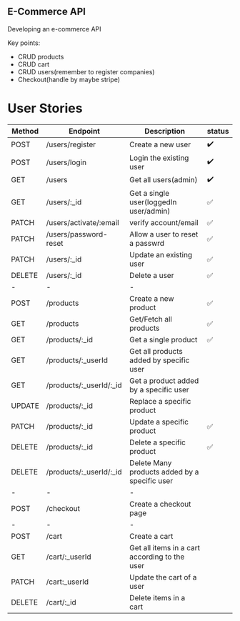 ## E-Commerce API
Developing an e-commerce API

Key points:
- CRUD products
- CRUD cart
- CRUD users(remember to register companies)
- Checkout(handle by maybe stripe)

# User Stories
| Method | Endpoint | Description| status | 
| ------- | ------ | ------ | ----- | 
| POST | /users/register | Create a new user | ✔️ | 
| POST | /users/login | Login the existing user | ✔️ |
| GET | /users | Get all users(admin) | ✔️ |
| GET | /users/:_id | Get a single user(loggedIn user/admin) | ✅ |
| PATCH | /users/activate/:email | verify account/email | ✅ |
| PATCH | /users/password-reset | Allow a user to reset a passwrd| ✅ |
| PATCH | /users/:_id | Update an existing user | ✅ |
| DELETE | /users/:_id | Delete a user | ✅ |
| - | - | - |
| POST | /products | Create a new product |  ✅ |
| GET | /products | Get/Fetch all products |  ✅ |
| GET | /products/:_id | Get a single product |  ✅ |
| GET |/products/:_userId | Get all products added by specific user |
| GET | /products/:_userId/:_id | Get a product added by a specific user |
| UPDATE | /products/:_id | Replace a specific product | 
| PATCH | /products/:_id | Update a specific product |  ✅ |
| DELETE | /products/:_id | Delete a specific product |  ✅ |
| DELETE | /products/:_userId/:_id | Delete Many products added by a specific user |
| - | - | - |
| POST | /checkout | Create a checkout page |
| - | - | - |
| POST | /cart | Create a cart |
| GET | /cart/:_userId | Get all items in a cart according to the user |
| PATCH | /cart:_userId | Update the cart of a user |
| DELETE | /cart/:_id | Delete items in a cart
